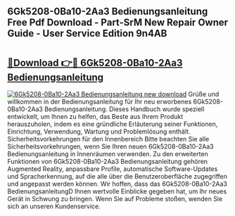 ## 6Gk5208-0Ba10-2Aa3 Bedienungsanleitung Free Pdf Download - Part-SrM New Repair Owner Guide - User Service Edition 9n4AB

# <h2><a href="http://df40kjy.blite.top/?on=6Gk5208-0Ba10-2Aa3+Bedienungsanleitung">🔗Download 👉🔴 6Gk5208-0Ba10-2Aa3 Bedienungsanleitung</a></h2>

[![6Gk5208-0Ba10-2Aa3 Bedienungsanleitung new download](https://i.imgur.com/lujVjoI.png)](http://df40kjy.blite.top/?on=6Gk5208-0Ba10-2Aa3+Bedienungsanleitung)
Grüße und willkommen in der Bedienungsanleitung für Ihr neu erworbenes 6Gk5208-0Ba10-2Aa3 Bedienungsanleitung. Dieses Handbuch wurde speziell entwickelt, um Ihnen zu helfen, das Beste aus Ihrem Produkt herauszuholen, indem es eine gründliche Erläuterung seiner Funktionen, Einrichtung, Verwendung, Wartung und Problemlösung enthält. Sicherheitsvorkehrungen für den Innenbereich Bitte beachten Sie alle Sicherheitsvorkehrungen, wenn Sie Ihren neuen 6Gk5208-0Ba10-2Aa3 Bedienungsanleitung in Innenräumen verwenden. Zu den erweiterten Funktionen von 6Gk5208-0Ba10-2Aa3 Bedienungsanleitung gehören Augmented Reality, anpassbare Profile, automatische Software-Updates und Spracherkennung, auf die alle über die Benutzeroberfläche zugegriffen und angepasst werden können. Wir hoffen, dass das 6Gk5208-0Ba10-2Aa3 BedienungsanleitungD Ihnen wertvolle Einblicke gegeben hat, um Ihr neues Gerät in Schwung zu bringen. Wenn Sie auf Probleme stoßen, wenden Sie sich an unseren Kundenservice.
